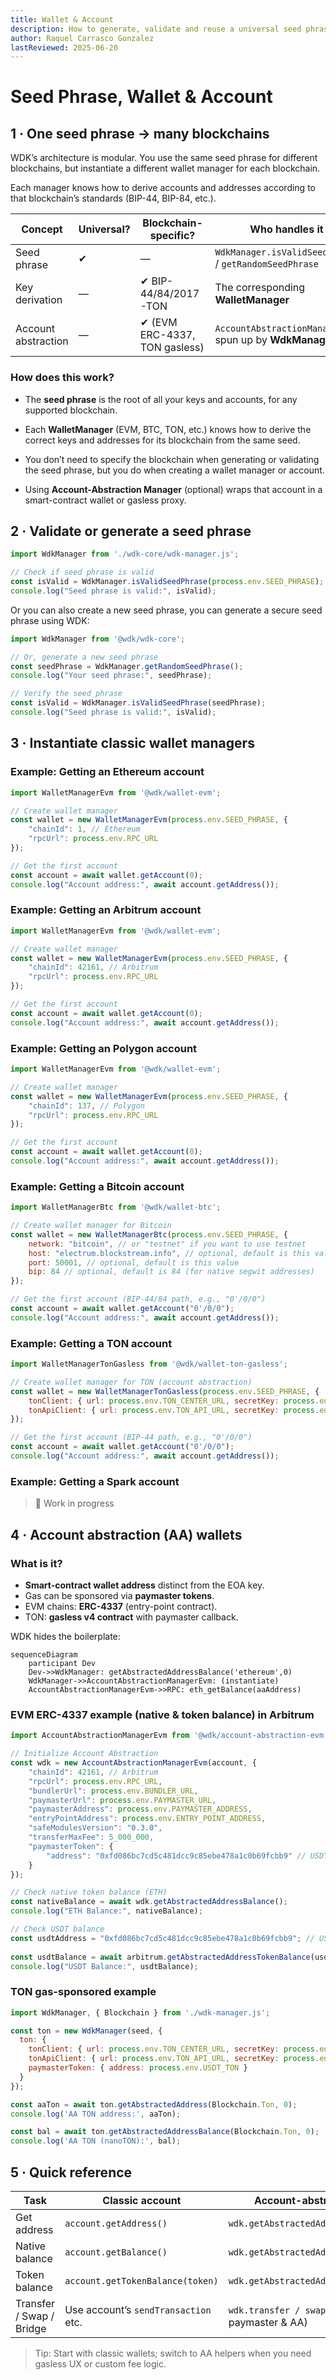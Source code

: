 ```yaml
---
title: Wallet & Account
description: How to generate, validate and reuse a universal seed phrase, create blockchain-specific wallets, **and work with account-abstraction addresses** in WDK.
author: Raquel Carrasco Gonzalez
lastReviewed: 2025-06-20
---
```


#  Seed Phrase, Wallet & Account

## 1 · One seed phrase → many blockchains

WDK’s architecture is modular. You use the same seed phrase for different blockchains, but instantiate a different wallet manager for each blockchain. 

Each manager knows how to derive accounts and addresses according to that blockchain’s standards (BIP-44, BIP-84, etc.).

| Concept | Universal? | Blockchain-specific? | Who handles it |
|---------|------------|----------------------|----------------|
| Seed phrase | ✔ | — | `WdkManager.isValidSeedPhrase` / `getRandomSeedPhrase` |
| Key derivation | — | ✔ BIP-44/84/2017-TON | The corresponding **WalletManager** |
| Account abstraction | — | ✔ (EVM ERC-4337, TON gasless) | `AccountAbstractionManager*` spun up by **WdkManager** |

### How does this work?

- The **seed phrase** is the root of all your keys and accounts, for any supported blockchain.

- Each **WalletManager** (EVM, BTC, TON, etc.) knows how to derive the correct keys and addresses for its blockchain from the same seed.

- You don’t need to specify the blockchain when generating or validating the seed phrase, but you do when creating a wallet manager or account.

- Using **Account-Abstraction Manager** (optional) wraps that account in a smart-contract wallet or gasless proxy.

## 2 · Validate or generate a seed phrase

```javascript
import WdkManager from './wdk-core/wdk-manager.js';

// Check if seed phrase is valid
const isValid = WdkManager.isValidSeedPhrase(process.env.SEED_PHRASE);
console.log("Seed phrase is valid:", isValid);
```

Or you can also create a new seed phrase, you can generate a secure seed phrase using WDK:

```javascript
import WdkManager from '@wdk/wdk-core';

// Or, generate a new seed phrase
const seedPhrase = WdkManager.getRandomSeedPhrase();
console.log("Your seed phrase:", seedPhrase);

// Verify the seed phrase
const isValid = WdkManager.isValidSeedPhrase(seedPhrase);
console.log("Seed phrase is valid:", isValid);
```

## 3 · Instantiate classic wallet managers

### Example: Getting an Ethereum account

```javascript
import WalletManagerEvm from '@wdk/wallet-evm';

// Create wallet manager
const wallet = new WalletManagerEvm(process.env.SEED_PHRASE, {
    "chainId": 1, // Ethereum
    "rpcUrl": process.env.RPC_URL
});

// Get the first account
const account = await wallet.getAccount(0);
console.log("Account address:", await account.getAddress());
```

### Example: Getting an Arbitrum account

```javascript
import WalletManagerEvm from '@wdk/wallet-evm';

// Create wallet manager
const wallet = new WalletManagerEvm(process.env.SEED_PHRASE, {
    "chainId": 42161, // Arbitrum
    "rpcUrl": process.env.RPC_URL
});

// Get the first account
const account = await wallet.getAccount(0);
console.log("Account address:", await account.getAddress());
```

### Example: Getting an Polygon account

```javascript
import WalletManagerEvm from '@wdk/wallet-evm';

// Create wallet manager
const wallet = new WalletManagerEvm(process.env.SEED_PHRASE, {
    "chainId": 137, // Polygon
    "rpcUrl": process.env.RPC_URL
});

// Get the first account
const account = await wallet.getAccount(0);
console.log("Account address:", await account.getAddress());
```

### Example: Getting a Bitcoin account

```javascript
import WalletManagerBtc from '@wdk/wallet-btc';

// Create wallet manager for Bitcoin
const wallet = new WalletManagerBtc(process.env.SEED_PHRASE, {
    network: "bitcoin", // or "testnet" if you want to use testnet
    host: "electrum.blockstream.info", // optional, default is this value
    port: 50001, // optional, default is this value
    bip: 84 // optional, default is 84 (for native segwit addresses)
});

// Get the first account (BIP-44/84 path, e.g., "0'/0/0")
const account = await wallet.getAccount("0'/0/0");
console.log("Account address:", await account.getAddress());
```


### Example: Getting a TON account

```js
import WalletManagerTonGasless from '@wdk/wallet-ton-gasless';

// Create wallet manager for TON (account abstraction)
const wallet = new WalletManagerTonGasless(process.env.SEED_PHRASE, {
    tonClient: { url: process.env.TON_CENTER_URL, secretKey: process.env.TON_CENTER_SECRET },
    tonApiClient: { url: process.env.TON_API_URL, secretKey: process.env.TON_API_SECRET },
});

// Get the first account (BIP-44 path, e.g., "0'/0/0")
const account = await wallet.getAccount("0'/0/0");
console.log("Account address:", await account.getAddress());
```


### Example: Getting a Spark account
> 🚧 Work in progress

## 4 · Account abstraction (AA) wallets

### What is it?

- **Smart-contract wallet address** distinct from the EOA key.
- Gas can be sponsored via **paymaster tokens**.
- EVM chains: **ERC-4337** (entry-point contract).
- TON: **gasless v4 contract** with paymaster callback.

WDK hides the boilerplate:

```
sequenceDiagram
    participant Dev
    Dev->>WdkManager: getAbstractedAddressBalance('ethereum',0)
    WdkManager->>AccountAbstractionManagerEvm: (instantiate)
    AccountAbstractionManagerEvm->>RPC: eth_getBalance(aaAddress)
```

### EVM ERC-4337 example (native & token balance) in Arbitrum

```js
import AccountAbstractionManagerEvm from '@wdk/account-abstraction-evm';

// Initialize Account Abstraction
const wdk = new AccountAbstractionManagerEvm(account, {
    "chainId": 42161, // Arbitrum
    "rpcUrl": process.env.RPC_URL,
    "bundlerUrl": process.env.BUNDLER_URL,
    "paymasterUrl": process.env.PAYMASTER_URL,
    "paymasterAddress": process.env.PAYMASTER_ADDRESS,
    "entryPointAddress": process.env.ENTRY_POINT_ADDRESS,
    "safeModulesVersion": "0.3.0",
    "transferMaxFee": 5_000_000,
    "paymasterToken": {
        "address": "0xfd086bc7cd5c481dcc9c85ebe478a1c0b69fcbb9" // USDT on Arbitrum
    }
});

// Check native token balance (ETH)
const nativeBalance = await wdk.getAbstractedAddressBalance();
console.log("ETH Balance:", nativeBalance);

// Check USDT balance
const usdtAddress = "0xfd086bc7cd5c481dcc9c85ebe478a1c0b69fcbb9"; // USDT on Arbitrum
​
const usdtBalance = await arbitrum.getAbstractedAddressTokenBalance(usdtAddress);
console.log("USDT Balance:", usdtBalance);
```

### TON gas-sponsored example

```js 
import WdkManager, { Blockchain } from './wdk-manager.js';

const ton = new WdkManager(seed, {
  ton: {
    tonClient: { url: process.env.TON_CENTER_URL, secretKey: process.env.TON_CENTER_SK },
    tonApiClient: { url: process.env.TON_API_URL, secretKey: process.env.TON_API_SK },
    paymasterToken: { address: process.env.USDT_TON }
  }
});

const aaTon = await ton.getAbstractedAddress(Blockchain.Ton, 0);
console.log('AA TON address:', aaTon);

const bal = await ton.getAbstractedAddressBalance(Blockchain.Ton, 0);
console.log('AA TON (nanoTON):', bal);
```

## 5 · Quick reference

| Task                     | Classic account                      | Account-abstracted address                              |
| ------------------------ | ------------------------------------ | ------------------------------------------------------- |
| Get address              | `account.getAddress()`               | `wdk.getAbstractedAddress()`                            |
| Native balance           | `account.getBalance()`               | `wdk.getAbstractedAddressBalance()`                     |
| Token balance            | `account.getTokenBalance(token)`     | `wdk.getAbstractedAddressTokenBalance()`                |
| Transfer / Swap / Bridge | Use account’s `sendTransaction` etc. | `wdk.transfer / swap / bridge` (handles paymaster & AA) |

> Tip: Start with classic wallets; switch to AA helpers when you need gasless UX or custom fee logic.







